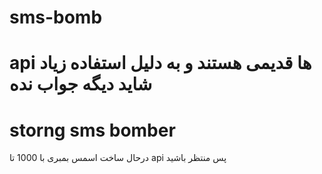 # sms-bomb

# api ها قدیمی هستند و به دلیل استفاده زیاد شاید دیگه جواب نده
# storng sms bomber

درحال ساخت اسمس بمبری با 1000 تا api پس منتظر باشید
